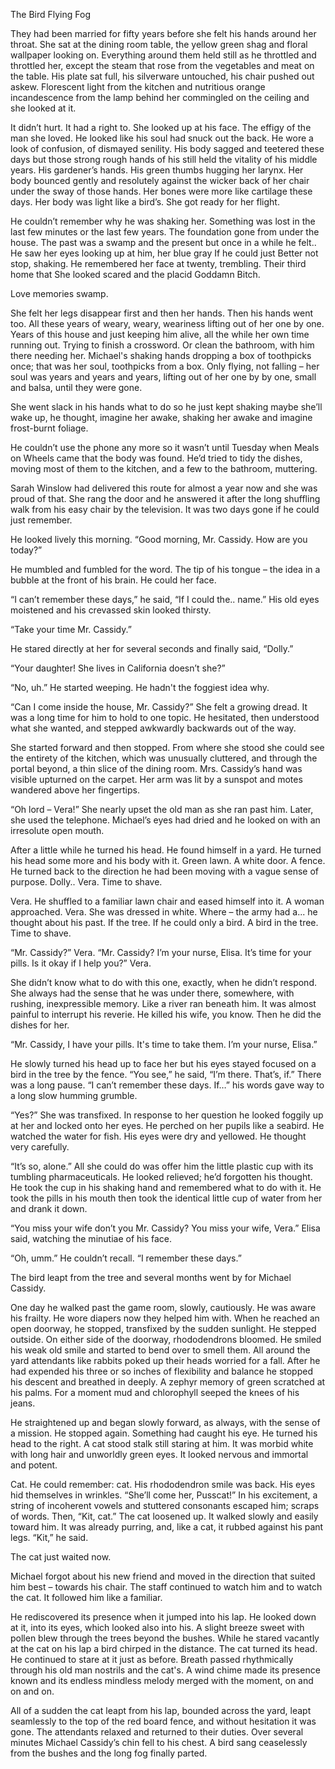 
The Bird Flying Fog


They had been married for fifty years before she felt his hands around her throat.  She sat at the dining room table, the yellow green shag and floral wallpaper looking on.  Everything around them held still as he throttled and throttled her, except the steam that rose from the vegetables and meat on the table.  His plate sat full, his silverware untouched, his chair pushed out askew.  Florescent light from the kitchen and nutritious orange incandescence from the lamp behind her commingled on the ceiling and she looked at it.  

It didn’t hurt.  It had a right to.  She looked up at his face.  The effigy of the man she loved.  He looked like his soul had snuck out the back.  He wore a look of confusion, of dismayed senility.  His body sagged and teetered these days but those strong rough hands of his still held the vitality of his middle years.  His gardener’s hands.  His green thumbs hugging her larynx.  Her body bounced gently and resolutely against the wicker back of her chair under the sway of those hands. Her bones were more like cartilage these days.  Her body was light like a bird’s.  She got ready for her flight.  

He couldn’t remember why he was shaking her.  Something was lost in the last few minutes or the last few years.  The foundation gone from under the house.  The past was a swamp and the present but once in a while he felt.. He saw her eyes looking up at him, her blue gray If he could just Better not stop, shaking. He remembered her face at twenty, trembling. Their third home that She looked scared and the placid Goddamn Bitch.  

Love memories swamp.

She felt her legs disappear first and then her hands.  Then his hands went too.  All these years of weary, weary, weariness lifting out of her one by one.  Years of this house and just keeping him alive, all the while her own time running out.  Trying to finish a crossword.  Or clean the bathroom, with him there needing her. Michael's shaking hands dropping a box of toothpicks once; that was her soul, toothpicks from a box.  Only flying, not falling – her soul was years and years and years, lifting out of her one by by one, small and balsa, until they were gone.

She went slack in his hands
what to do so he just kept shaking
maybe she’ll wake up, he thought, imagine her awake, 
shaking her awake
and imagine frost-burnt foliage.

He couldn’t use the phone any more so it wasn’t until Tuesday when Meals on Wheels came that the body was found.  He’d tried to tidy the dishes, moving most of them to the kitchen, and a few to the bathroom, muttering.

Sarah Winslow had delivered this route for almost a year now and she was proud of that. She rang the door and he answered it after the long shuffling walk from his easy chair by the television.  It was two days gone if he could just remember.

He looked lively this morning.  “Good morning, Mr. Cassidy.  How are you today?”

He mumbled and fumbled for the word.  The tip of his tongue – the idea in a bubble at the front of his brain.  He could her face.

“I can’t remember these days,” he said, “If I could the.. name.”  His old eyes moistened and his crevassed skin looked thirsty.

“Take your time Mr. Cassidy.”

He stared directly at her for several seconds and finally said, “Dolly.”

“Your daughter!  She lives in California doesn’t she?”

“No, uh.”  He started weeping.  He hadn't the foggiest idea why.

“Can I come inside the house, Mr. Cassidy?”  She felt a growing dread.  It was a long time for him to hold to one topic.  He hesitated, then understood what she wanted, and stepped awkwardly backwards out of the way.  

She started forward and then stopped. From where she stood she could see the entirety of the kitchen, which was unusually cluttered, and through the portal beyond, a thin slice of the dining room.  Mrs. Cassidy’s hand was visible upturned on the carpet.  Her arm was lit by a sunspot and motes wandered above her fingertips.

“Oh lord – Vera!”  She nearly upset the old man as she ran past him.  Later, she used the telephone.  Michael’s eyes had dried and he looked on with an irresolute open mouth.

After a little while he turned his head.  He found himself in a yard.  He turned his head some more and his body with it.  Green lawn.  A white door.  A fence.  He turned back to the direction he had been moving with a vague sense of purpose.  Dolly.. Vera.  Time to shave.

Vera.  He shuffled to a familiar lawn chair and eased himself into it.  A woman approached.  Vera.  She was dressed in white.  Where – the army had a... he thought about his past. If the tree.  If he could only a bird.  A bird in the tree.  Time to shave.

“Mr. Cassidy?”  Vera.  “Mr. Cassidy?  I’m your nurse, Elisa.  It’s time for your pills.  Is it okay if I help you?”  Vera.

She didn’t know what to do with this one, exactly, when he didn’t respond.  She always had the sense that he was under there, somewhere, with rushing, inexpressible memory.  Like a river ran beneath him.  It was almost painful to interrupt his reverie.  He killed his wife, you know.  Then he did the dishes for her.

“Mr. Cassidy, I have your pills.  It's time to take them.  I’m your nurse, Elisa.”

He slowly turned his head up to face her but his eyes stayed focused on a bird in the tree by the fence.  “You see,” he said, “I’m there.  That’s, if.”  There was a long pause. “I can’t remember these days.  If…” his words gave way to a long slow humming grumble.

“Yes?”  She was transfixed.  In response to her question he looked foggily up at her and locked onto her eyes.  He perched on her pupils like a seabird.  He watched the water for fish.  His eyes were dry and yellowed.  He thought very carefully.

“It’s so, alone.”  All she could do was offer him the little plastic cup with its tumbling pharmaceuticals.  He looked relieved; he’d forgotten his thought.  He took the cup in his shaking hand and remembered what to do with it.  He took the pills in his mouth then took the identical little cup of water from her and drank it down.

“You miss your wife don’t you Mr. Cassidy?  You miss your wife, Vera.” Elisa said, watching the minutiae of his face.

“Oh, umm.”  He couldn’t recall.  “I remember these days.”  

The bird leapt from the tree and several months went by for Michael Cassidy.  

One day he walked past the game room, slowly, cautiously.  He was aware his frailty.  He wore diapers now they helped him with.  When he reached an open doorway, he stopped, transfixed by the sudden sunlight. He stepped outside.  On either side of the doorway, rhododendrons bloomed.  He smiled his weak old smile and started to bend over to smell them.  All around the yard attendants like rabbits poked up their heads worried for a fall.  After he had expended his three or so inches of flexibility and balance he stopped his descent and breathed in deeply.  A zephyr memory of green scratched at his palms.  For a moment mud and chlorophyll seeped the knees of his jeans.

He straightened up and began slowly forward, as always, with the sense of a mission.  He stopped again.  Something had caught his eye.  He turned his head to the right.  A cat stood stalk still staring at him.  It was morbid white with long hair and unworldly green eyes.  It looked nervous and immortal and potent.

Cat.  He could remember: cat.  His rhododendron smile was back.  His eyes hid themselves in wrinkles.  “She’ll come her, Pusscat!”  In his excitement, a string of incoherent vowels and stuttered consonants escaped him; scraps of words.  Then, “Kit, cat.”  The cat loosened up.  It walked slowly and easily toward him.  It was already purring, and, like a cat, it rubbed against his pant legs.  “Kit,” he said.  

The cat just waited now.

Michael forgot about his new friend and moved in the direction that suited him best – towards his chair.  The staff continued to watch him and to watch the cat.  It followed him like a familiar.

He rediscovered its presence when it jumped into his lap.  He looked down at it, into its eyes, which looked also into his.  A slight breeze sweet with pollen blew through the trees beyond the bushes.  While he stared vacantly at the cat on his lap a bird chirped in the distance.  The cat turned its head.  He continued to stare at it just as before.  Breath passed rhythmically through his old man nostrils and the cat's.  A wind chime made its presence known and its endless mindless melody merged with the moment, on and on and on.

All of a sudden the cat leapt from his lap, bounded across the yard, leapt seamlessly to the top of the red board fence, and without hesitation it was gone.  The attendants relaxed and returned to their duties.  Over several minutes Michael Cassidy’s chin fell to his chest.  A bird sang ceaselessly from the bushes and the long fog finally parted.
